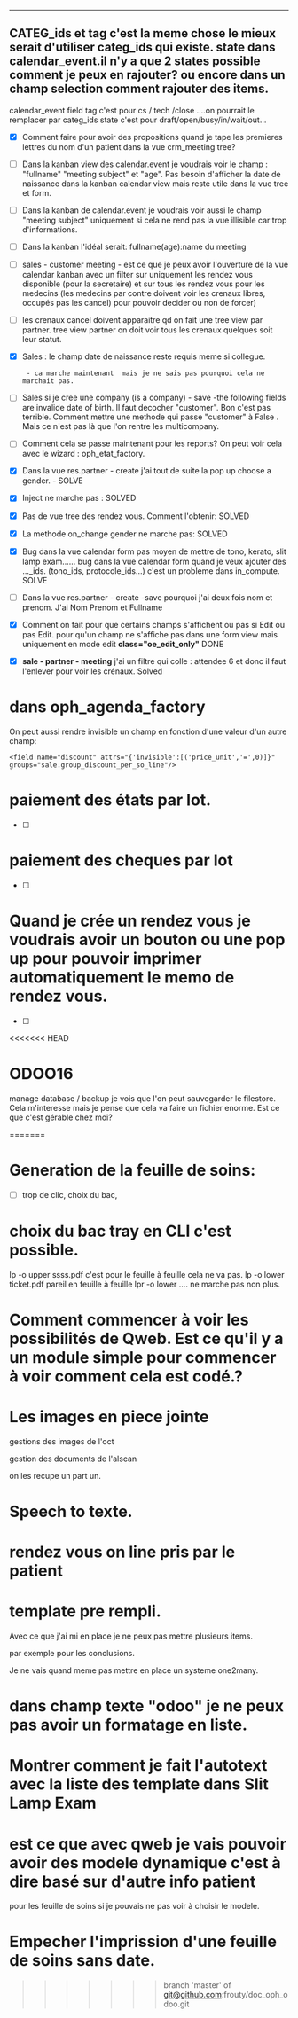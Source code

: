 

----
CATEG_ids et tag c'est la meme chose le mieux serait d'utiliser categ_ids qui existe.
state dans calendar_event.il n'y a que 2 states possible comment je peux en rajouter?
ou encore dans un champ selection comment rajouter des items.
-------

calendar_event field tag c'est pour cs / tech /close ....on pourrait le remplacer par categ_ids
state c'est pour draft/open/busy/in/wait/out...

- [x] Comment faire pour avoir des propositions quand je tape les premieres lettres du nom d'un patient dans la vue crm_meeting tree?

- [ ] Dans la kanban view des calendar.event je voudrais voir le champ : "fullname" "meeting subject" et "age".
Pas besoin d'afficher la date de naissance dans la kanban calendar view mais reste utile dans la 
vue tree et form.

- [ ] Dans la kanban de calendar.event je voudrais voir aussi le champ "meeting subject" uniquement si cela ne rend pas la vue illisible car trop d'informations.

- [ ] Dans la kanban l'idéal serait: fullname(age):name du meeting

- [ ] sales - customer meeting - est ce que je peux avoir l'ouverture de la vue calendar kanban avec un filter sur uniquement les rendez vous disponible (pour la secretaire) et sur tous les rendez vous pour les medecins
(les medecins par contre doivent voir les crenaux libres, occupés pas les cancel) pour pouvoir decider ou non de forcer)

- [ ] les crenaux cancel doivent apparaitre qd on fait une tree view par partner. tree view partner on doit voir tous les crenaux quelques soit leur statut.

- [x]  Sales : le champ date de naissance reste requis meme si collegue.

		- ca marche maintenant  mais je ne sais pas pourquoi cela ne marchait pas.

- [ ] Sales si je cree une company (is a company) - save -the following fields are invalide date of birth. Il faut decocher "customer". Bon c'est pas terrible. Comment mettre une methode qui 
passe "customer" à False . Mais ce n'est pas là que l'on rentre les multicompany.

- [ ] Comment cela se passe maintenant pour les reports?  On peut voir cela avec le wizard : oph_etat_factory.


- [x] Dans la vue res.partner - create j'ai tout de suite la pop up choose a gender.
		- SOLVE

- [x] Inject ne marche pas : SOLVED

- [x] Pas de vue tree des rendez vous. Comment l'obtenir: SOLVED

- [x] La methode on_change gender ne marche pas:  SOLVED

- [x] Bug dans la vue calendar form pas moyen de mettre de tono, kerato, slit lamp exam......
bug dans la vue calendar form quand je veux ajouter des ..._ids. (tono_ids, protocole_ids...) c'est un probleme dans in_compute.
SOLVE

- [ ] Dans la vue res.partner - create -save pourquoi j'ai deux fois nom et prenom.
J'ai Nom Prenom et Fullname

- [x] Comment on fait pour que certains champs s'affichent ou pas si Edit ou pas Edit.
pour qu'un champ ne s'affiche pas dans une form view mais uniquement en mode edit **class="oe_edit_only"**
DONE


- [x] **sale - partner - meeting** j'ai un filtre qui colle : attendee 6 et donc il faut l'enlever pour voir les crénaux. Solved


# dans oph_agenda_factory

On peut aussi rendre invisible un champ en fonction d'une valeur d'un autre champ:

`<field name="discount" attrs="{'invisible':[('price_unit','=',0)]}" groups="sale.group_discount_per_so_line"/>`

# paiement des états par lot.
- [ ]
# paiement des cheques par lot
- [ ]
# Quand je crée un rendez vous je voudrais avoir un bouton ou une pop up pour pouvoir imprimer automatiquement le memo de rendez vous.
- [ ] 

<<<<<<< HEAD
# ODOO16 
manage database / backup 
je vois que l'on peut sauvegarder le filestore. Cela m'interesse mais je pense que cela va faire un fichier enorme. 
Est ce que c'est gérable chez moi?


=======
# Generation de la feuille de soins:
- [ ] trop de clic, choix du bac, 

# choix du bac  tray en CLI c'est possible. 

lp -o upper ssss.pdf c'est pour le feuille à feuille cela ne va pas.
lp -o lower ticket.pdf pareil en feuille à feuille
lpr  -o lower .... ne marche pas non plus.

# Comment commencer à voir les possibilités de Qweb. Est ce qu'il y a un module simple pour commencer à voir comment cela est codé.?
 
# Les images en piece jointe
gestions des images de l'oct

gestion des documents de l'alscan 

on les recupe un part un. 

# Speech to texte.

# rendez vous on line pris par le patient

# template pre rempli. 
Avec ce que j'ai mi en place je ne peux pas mettre plusieurs items. 

par exemple pour les conclusions. 

Je ne vais quand meme pas mettre en place un systeme one2many. 

# dans champ   texte "odoo" je ne peux pas avoir un formatage en liste.

# Montrer comment je fait l'autotext  avec la liste des template dans Slit Lamp Exam

# est ce que avec qweb je vais pouvoir avoir des modele dynamique c'est à dire basé sur d'autre info patient 
pour les feuille de soins si je pouvais ne pas voir à choisir le modele. 

# Empecher l'imprission d'une feuille de soins sans date.
>>>>>>> branch 'master' of git@github.com:frouty/doc_oph_odoo.git
